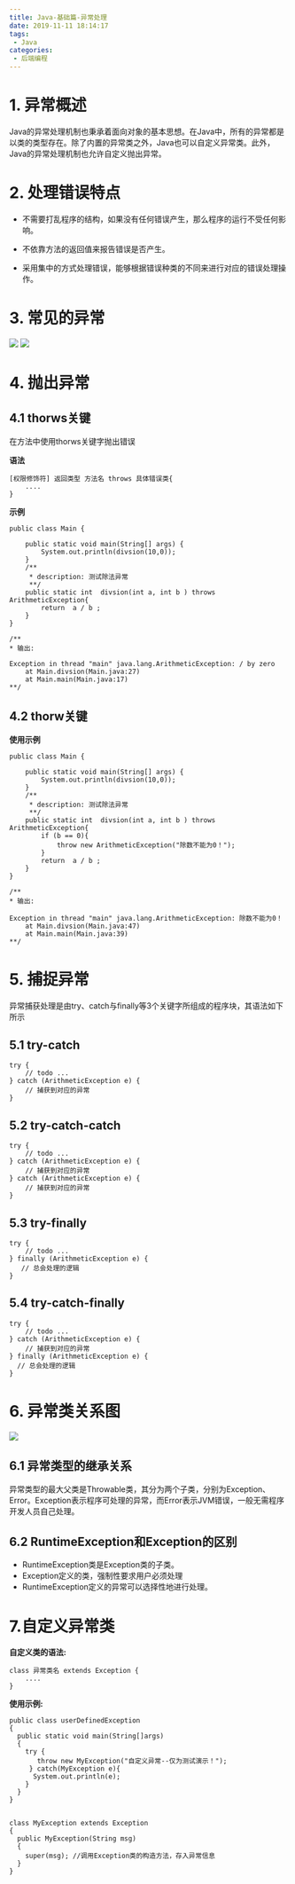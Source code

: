 ```yaml
---
title: Java-基础篇-异常处理
date: 2019-11-11 18:14:17
tags:
 - Java
categories:
 - 后端编程
---
```


# 1. 异常概述

Java的异常处理机制也秉承着面向对象的基本思想。在Java中，所有的异常都是以类的类型存在。除了内置的异常类之外，Java也可以自定义异常类。此外，Java的异常处理机制也允许自定义抛出异常。

# 2. 处理错误特点
- 不需要打乱程序的结构，如果没有任何错误产生，那么程序的运行不受任何影响。
- 不依靠方法的返回值来报告错误是否产生。

- 采用集中的方式处理错误，能够根据错误种类的不同来进行对应的错误处理操作。


# 3. 常见的异常

![](https://52lu.github.io/directionsImg/java/common-error-1.png)
![](https://52lu.github.io/directionsImg/java/common-error-2.png)

# 4. 抛出异常
## 4.1 thorws关键
在方法中使用thorws关键字抛出错误

**语法**
```
[权限修饰符] 返回类型 方法名 throws 具体错误类{
    ....
}
```

**示例**
```
public class Main {

    public static void main(String[] args) {
        System.out.println(divsion(10,0));
    }
    /**
     * description: 测试除法异常
     **/
    public static int  divsion(int a, int b ) throws ArithmeticException{
        return  a / b ;
    }
}

/** 
* 输出:

Exception in thread "main" java.lang.ArithmeticException: / by zero
	at Main.divsion(Main.java:27)
	at Main.main(Main.java:17)
**/

```

## 4.2 thorw关键

**使用示例**
```
public class Main {

    public static void main(String[] args) {
        System.out.println(divsion(10,0));
    }
    /**
     * description: 测试除法异常
     **/
    public static int  divsion(int a, int b ) throws ArithmeticException{
        if (b == 0){
            throw new ArithmeticException("除数不能为0！");
        }
        return  a / b ;
    }
}

/** 
* 输出:

Exception in thread "main" java.lang.ArithmeticException: 除数不能为0！
	at Main.divsion(Main.java:47)
	at Main.main(Main.java:39)
**/

```

# 5. 捕捉异常
异常捕获处理是由try、catch与finally等3个关键字所组成的程序块，其语法如下所示
## 5.1 try-catch
```
try {
    // todo ...
} catch (ArithmeticException e) {
    // 捕获到对应的异常
}
```
## 5.2 try-catch-catch
```
try {
    // todo ...
} catch (ArithmeticException e) {
    // 捕获到对应的异常
} catch (ArithmeticException e) {
    // 捕获到对应的异常
}
```

## 5.3 try-finally
```
try {
    // todo ...
} finally (ArithmeticException e) {
   // 总会处理的逻辑
}
```

## 5.4  try-catch-finally
```
try {
    // todo ...
} catch (ArithmeticException e) {
    // 捕获到对应的异常
} finally (ArithmeticException e) {
  // 总会处理的逻辑
}
```

# 6. 异常类关系图
![](https://52lu.github.io/directionsImg/java/throwable-tree.png)

## 6.1 异常类型的继承关系
异常类型的最大父类是Throwable类，其分为两个子类，分别为Exception、Error。Exception表示程序可处理的异常，而Error表示JVM错误，一般无需程序开发人员自己处理。

## 6.2 RuntimeException和Exception的区别
- RuntimeException类是Exception类的子类。
- Exception定义的类，强制性要求用户必须处理 
- RuntimeException定义的异常可以选择性地进行处理。


# 7.自定义异常类

**自定义类的语法:**
```
class 异常类名 extends Exception {
    ....
}
```

**使用示例:**
```
public class userDefinedException
{
  public static void main(String[]args)
  {
    try {
       throw new MyException("自定义异常--仅为测试演示！");
     } catch(MyException e){
      System.out.println(e);
    }
  }
}


class MyException extends Exception
{
  public MyException(String msg)
  {
    super(msg); //调用Exception类的构造方法，存入异常信息
  }
}
```